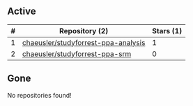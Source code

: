 ## Active
| # | Repository (2) | Stars (1) |
| --- | --- | --- |
| 1 | [chaeusler/studyforrest-ppa-analysis](https://gin.g-node.org/chaeusler/studyforrest-ppa-analysis) | 1 |
| 2 | [chaeusler/studyforrest-ppa-srm](https://gin.g-node.org/chaeusler/studyforrest-ppa-srm) | 0 |

## Gone
No repositories found!
